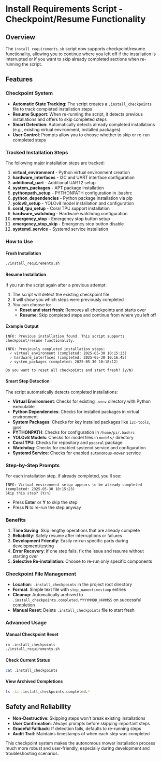 # Install Requirements Script - Checkpoint/Resume Functionality

## Overview

The `install_requirements.sh` script now supports checkpoint/resume functionality, allowing you to continue where you left off if the installation is interrupted or if you want to skip already completed sections when re-running the script.

## Features

### Checkpoint System

- **Automatic State Tracking**: The script creates a `.install_checkpoints` file to track completed installation steps
- **Resume Support**: When re-running the script, it detects previous installations and offers to skip completed steps
- **Smart Detection**: Automatically detects already completed installations (e.g., existing virtual environment, installed packages)
- **User Control**: Prompts allow you to choose whether to skip or re-run completed steps

### Tracked Installation Steps

The following major installation steps are tracked:

1. **virtual_environment** - Python virtual environment creation
2. **hardware_interfaces** - I2C and UART interface configuration
3. **additional_uart** - Additional UART2 setup
4. **system_packages** - APT package installation
5. **pythonpath_setup** - PYTHONPATH configuration in .bashrc
6. **python_dependencies** - Python package installation via pip
7. **yolov8_setup** - YOLOv8 model installation and configuration
8. **coral_tpu_setup** - Coral TPU support installation
9. **hardware_watchdog** - Hardware watchdog configuration
10. **emergency_stop** - Emergency stop button setup
11. **emergency_stop_skip** - Emergency stop button disable
12. **systemd_service** - Systemd service installation

### How to Use

#### Fresh Installation

```bash
./install_requirements.sh
```

#### Resume Installation

If you run the script again after a previous attempt:

1. The script will detect the existing checkpoint file
2. It will show you which steps were previously completed
3. You can choose to:
   - **Reset and start fresh**: Removes all checkpoints and starts over
   - **Resume**: Skip completed steps and continue from where you left off

#### Example Output

```
INFO: Previous installation found. This script supports checkpoint/resume functionality.

INFO: Previously completed installation steps:
  ✓ virtual_environment (completed: 2025-05-30 10:15:23)
  ✓ hardware_interfaces (completed: 2025-05-30 10:16:45)
  ✓ system_packages (completed: 2025-05-30 10:18:12)

Do you want to reset all checkpoints and start fresh? (y/N)
```

#### Smart Step Detection

The script automatically detects completed installations:

- **Virtual Environment**: Checks for existing `.venv` directory with Python executable
- **Python Dependencies**: Checks for installed packages in virtual environment
- **System Packages**: Checks for key installed packages like `i2c-tools`, `gpsd`
- **PYTHONPATH**: Checks for configuration in `/home/pi/.bashrc`
- **YOLOv8 Models**: Checks for model files in `models/` directory
- **Coral TPU**: Checks for repository and `pycoral` package
- **Watchdog**: Checks for enabled systemd service and configuration
- **Systemd Service**: Checks for enabled `autonomous-mower` service

### Step-by-Step Prompts

For each installation step, if already completed, you'll see:

```
INFO: Virtual environment setup appears to be already completed (completed: 2025-05-30 10:15:23)
Skip this step? (Y/n)
```

- Press **Enter** or **Y** to skip the step
- Press **N** to re-run the step anyway

### Benefits

1. **Time Saving**: Skip lengthy operations that are already complete
2. **Reliability**: Safely resume after interruptions or failures
3. **Development Friendly**: Easily re-run specific parts during development/testing
4. **Error Recovery**: If one step fails, fix the issue and resume without starting over
5. **Selective Re-installation**: Choose to re-run only specific components

### Checkpoint File Management

- **Location**: `.install_checkpoints` in the project root directory
- **Format**: Simple text file with `step_name=timestamp` entries
- **Cleanup**: Automatically archived to `.install_checkpoints.completed.YYYYMMDD_HHMMSS` on successful completion
- **Manual Reset**: Delete `.install_checkpoints` file to start fresh

### Advanced Usage

#### Manual Checkpoint Reset

```bash
rm .install_checkpoints
./install_requirements.sh
```

#### Check Current Status

```bash
cat .install_checkpoints
```

#### View Archived Completions

```bash
ls -la .install_checkpoints.completed.*
```

## Safety and Reliability

- **Non-Destructive**: Skipping steps won't break existing installations
- **User Confirmation**: Always prompts before skipping important steps
- **Graceful Fallback**: If detection fails, defaults to re-running steps
- **Audit Trail**: Maintains timestamps of when each step was completed

This checkpoint system makes the autonomous mower installation process much more robust and user-friendly, especially during development and troubleshooting scenarios.

